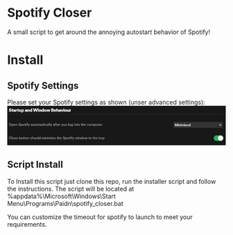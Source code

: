 # Spotify Closer
A small script to get around the annoying autostart behavior of Spotify!

# Install
## Spotify Settings
Please set your Spotify settings as shown (unser advanced settings):
![Spotify Settings](spotify_settings.png)

## Script Install
To Install this script just clone this repo, run the installer script and follow the instructions.
The script will be located at %appdata%\Microsoft\Windows\Start Menu\Programs\Paidn\spotify_closer.bat

You can customize the timeout for spotify to launch to meet your requirements.
